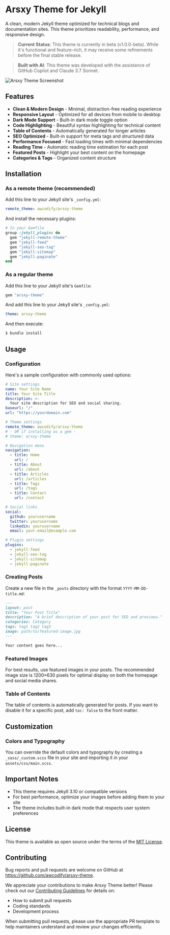 # Arsxy Theme for Jekyll

A clean, modern Jekyll theme optimized for technical blogs and documentation sites. This theme prioritizes readability, performance, and responsive design.

> **Current Status**: This theme is currently in beta (v1.0.0-beta). While it's functional and feature-rich, it may receive some refinements before the final stable release.

> **Built with AI**: This theme was developed with the assistance of GitHub Copilot and Claude 3.7 Sonnet.

![Arsxy Theme Screenshot](assets/images/ss-arsxy-theme.webp)

## Features

- **Clean & Modern Design** - Minimal, distraction-free reading experience
- **Responsive Layout** - Optimized for all devices from mobile to desktop
- **Dark Mode Support** - Built-in dark mode toggle option
- **Code Highlighting** - Beautiful syntax highlighting for technical content
- **Table of Contents** - Automatically generated for longer articles
- **SEO Optimized** - Built-in support for meta tags and structured data
- **Performance Focused** - Fast loading times with minimal dependencies
- **Reading Time** - Automatic reading time estimation for each post
- **Featured Posts** - Highlight your best content on the homepage
- **Categories & Tags** - Organized content structure

## Installation

### As a remote theme (recommended)

Add this line to your Jekyll site's `_config.yml`:

```yaml
remote_theme: awcodify/arsxy-theme
```

And install the necessary plugins:

```ruby
# In your Gemfile
group :jekyll_plugins do
  gem "jekyll-remote-theme"
  gem "jekyll-feed"
  gem "jekyll-seo-tag"
  gem "jekyll-sitemap"
  gem "jekyll-paginate"
end
```

### As a regular theme

Add this line to your Jekyll site's `Gemfile`:

```ruby
gem "arsxy-theme"
```

And add this line to your Jekyll site's `_config.yml`:

```yaml
theme: arsxy-theme
```

And then execute:

```bash
$ bundle install
```

## Usage

### Configuration

Here's a sample configuration with commonly used options:

```yaml
# Site settings
name: Your Site Name
title: Your Site Title
description: >-
  Your site description for SEO and social sharing.
baseurl: "/"
url: "https://yourdomain.com"

# Theme settings
remote_theme: awcodify/arsxy-theme
# - OR if installing as a gem -
# theme: arsxy-theme

# Navigation menu
navigation:
  - title: Home
    url: /
  - title: About
    url: /about
  - title: Articles
    url: /articles
  - title: Tags
    url: /tags
  - title: Contact
    url: /contact

# Social links
social:
  github: yourusername
  twitter: yourusername
  linkedin: yourusername
  email: your.email@example.com

# Plugin settings
plugins:
  - jekyll-feed
  - jekyll-seo-tag
  - jekyll-sitemap
  - jekyll-paginate
```

### Creating Posts

Create a new file in the `_posts` directory with the format `YYYY-MM-DD-title.md`:

```markdown
---
layout: post
title: "Your Post Title"
description: "A brief description of your post for SEO and previews."
categories: Category
tags: tag1 tag2 tag3
image: path/to/featured-image.jpg
---

Your content goes here...
```

### Featured Images

For best results, use featured images in your posts. The recommended image size is 1200×630 pixels for optimal display on both the homepage and social media shares.

### Table of Contents

The table of contents is automatically generated for posts. If you want to disable it for a specific post, add `toc: false` to the front matter.

## Customization

### Colors and Typography

You can override the default colors and typography by creating a `_sass/_custom.scss` file in your site and importing it in your `assets/css/main.scss`.

## Important Notes

- This theme requires Jekyll 3.10 or compatible versions
- For best performance, optimize your images before adding them to your site
- The theme includes built-in dark mode that respects user system preferences

## License

This theme is available as open source under the terms of the [MIT License](LICENSE).

## Contributing

Bug reports and pull requests are welcome on GitHub at https://github.com/awcodify/arsxy-theme.

We appreciate your contributions to make Arsxy Theme better! Please check out our [Contributing Guidelines](CONTRIBUTING.md) for details on:

- How to submit pull requests
- Coding standards
- Development process

When submitting pull requests, please use the appropriate PR template to help maintainers understand and review your changes efficiently.